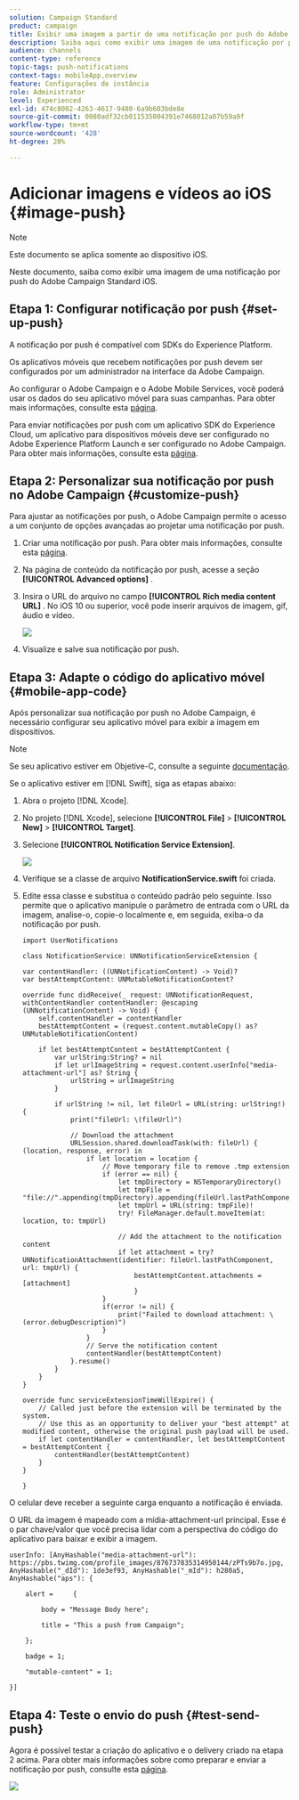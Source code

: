 ```yaml
---
solution: Campaign Standard
product: campaign
title: Exibir uma imagem a partir de uma notificação por push do Adobe Campaign Standard
description: Saiba aqui como exibir uma imagem de uma notificação por push do Adobe Campaign em um dispositivo iOS.
audience: channels
content-type: reference
topic-tags: push-notifications
context-tags: mobileApp,overview
feature: Configurações de instância
role: Administrator
level: Experienced
exl-id: 474c8002-4263-4617-9480-6a9b603bde8e
source-git-commit: 0080adf32cb011535004391e7468012a07b59a9f
workflow-type: tm+mt
source-wordcount: '428'
ht-degree: 20%

---
```


# Adicionar imagens e vídeos ao iOS {#image-push}

>[!NOTE]
>
>Este documento se aplica somente ao dispositivo iOS.

Neste documento, saiba como exibir uma imagem de uma notificação por push do Adobe Campaign Standard iOS.

## Etapa 1: Configurar notificação por push {#set-up-push}

A notificação por push é compatível com SDKs do Experience Platform.

Os aplicativos móveis que recebem notificações por push devem ser configurados por um administrador na interface da Adobe Campaign.

Ao configurar o Adobe Campaign e o Adobe Mobile Services, você poderá usar os dados do seu aplicativo móvel para suas campanhas. Para obter mais informações, consulte esta [página](https://helpx.adobe.com/br/campaign/kb/configuring-app-sdk.html).

Para enviar notificações por push com um aplicativo SDK do Experience Cloud, um aplicativo para dispositivos móveis deve ser configurado no Adobe Experience Platform Launch e ser configurado no Adobe Campaign. Para obter mais informações, consulte esta [página](https://helpx.adobe.com/br/campaign/kb/configuring-app-sdk.html#ChannelspecificapplicationconfigurationinAdobeCampaign).

## Etapa 2: Personalizar sua notificação por push no Adobe Campaign {#customize-push}

Para ajustar as notificações por push, o Adobe Campaign permite o acesso a um conjunto de opções avançadas ao projetar uma notificação por push.

1. Criar uma notificação por push. Para obter mais informações, consulte esta [página](../../channels/using/preparing-and-sending-a-push-notification.md).

1. Na página de conteúdo da notificação por push, acesse a seção **[!UICONTROL Advanced options]** .

1. Insira o URL do arquivo no campo **[!UICONTROL Rich media content URL]** .
No iOS 10 ou superior, você pode inserir arquivos de imagem, gif, áudio e vídeo.

   ![](assets/push_notif_advanced_6.png)

1. Visualize e salve sua notificação por push.

## Etapa 3: Adapte o código do aplicativo móvel {#mobile-app-code}

Após personalizar sua notificação por push no Adobe Campaign, é necessário configurar seu aplicativo móvel para exibir a imagem em dispositivos.

>[!NOTE]
>
>Se seu aplicativo estiver em Objetive-C, consulte a seguinte [documentação](https://experienceleague.adobe.com/docs/mobile-services/ios/messaging-ios/push-messaging/c-set-up-rich-push-notif-ios.html).

Se o aplicativo estiver em [!DNL Swift], siga as etapas abaixo:

1. Abra o projeto [!DNL Xcode].

1. No projeto [!DNL Xcode], selecione **[!UICONTROL File]** > **[!UICONTROL New]** > **[!UICONTROL Target]**.

1. Selecione **[!UICONTROL Notification Service Extension]**.

   ![](assets/push_notif_advanced_12.png)

1. Verifique se a classe de arquivo **NotificationService.swift** foi criada.

1. Edite essa classe e substitua o conteúdo padrão pelo seguinte.
Isso permite que o aplicativo manipule o parâmetro de entrada com o URL da imagem, analise-o, copie-o localmente e, em seguida, exiba-o da notificação por push.

   ```
   import UserNotifications
   
   class NotificationService: UNNotificationServiceExtension {
   
   var contentHandler: ((UNNotificationContent) -> Void)?
   var bestAttemptContent: UNMutableNotificationContent?
   
   override func didReceive(_ request: UNNotificationRequest, withContentHandler contentHandler: @escaping (UNNotificationContent) -> Void) {
       self.contentHandler = contentHandler
       bestAttemptContent = (request.content.mutableCopy() as? UNMutableNotificationContent)
   
       if let bestAttemptContent = bestAttemptContent {
           var urlString:String? = nil
           if let urlImageString = request.content.userInfo["media-attachment-url"] as? String {
               urlString = urlImageString
           }
   
           if urlString != nil, let fileUrl = URL(string: urlString!) {
               print("fileUrl: \(fileUrl)")
   
               // Download the attachment
               URLSession.shared.downloadTask(with: fileUrl) { (location, response, error) in
                   if let location = location {
                       // Move temporary file to remove .tmp extension
                       if (error == nil) {
                           let tmpDirectory = NSTemporaryDirectory()
                           let tmpFile = "file://".appending(tmpDirectory).appending(fileUrl.lastPathComponent)
                           let tmpUrl = URL(string: tmpFile)!
                           try! FileManager.default.moveItem(at: location, to: tmpUrl)
   
                           // Add the attachment to the notification content
                           if let attachment = try? UNNotificationAttachment(identifier: fileUrl.lastPathComponent, url: tmpUrl) {
                               bestAttemptContent.attachments = [attachment]
                               }
                       }
                       if(error != nil) {
                           print("Failed to download attachment: \(error.debugDescription)")
                       }
                   }
                   // Serve the notification content
                   contentHandler(bestAttemptContent)
               }.resume()
           }
       }
   }
   
   override func serviceExtensionTimeWillExpire() {
       // Called just before the extension will be terminated by the system.
       // Use this as an opportunity to deliver your "best attempt" at modified content, otherwise the original push payload will be used.
       if let contentHandler = contentHandler, let bestAttemptContent = bestAttemptContent {
           contentHandler(bestAttemptContent)
       }
   }
   
   }
   ```

O celular deve receber a seguinte carga enquanto a notificação é enviada.

O URL da imagem é mapeado com a mídia-attachment-url principal. Esse é o par chave/valor que você precisa lidar com a perspectiva do código do aplicativo para baixar e exibir a imagem.

```
userInfo: [AnyHashable("media-attachment-url"): https://pbs.twimg.com/profile_images/876737835314950144/zPTs9b7o.jpg, AnyHashable("_dId"): 1de3ef93, AnyHashable("_mId"): h280a5, AnyHashable("aps"): {
 
    alert =     {
 
        body = "Message Body here";
 
        title = "This a push from Campaign";
 
    };
 
    badge = 1;
 
    "mutable-content" = 1;
 
}]
```

## Etapa 4: Teste o envio do push {#test-send-push}

Agora é possível testar a criação do aplicativo e o delivery criado na etapa 2 acima. Para obter mais informações sobre como preparar e enviar a notificação por push, consulte esta [página](../../channels/using/preparing-and-sending-a-push-notification.md).

![](assets/push_notif_advanced_34.png)
